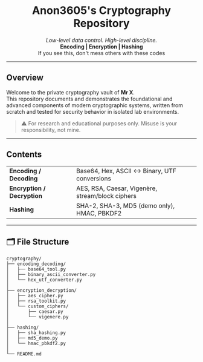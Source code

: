 <h1 align="center">Anon3605's Cryptography Repository</h1>
<p align="center">
  <em>Low-level data control. High-level discipline.</em><br>
  <strong>Encoding | Encryption | Hashing</strong><br>
  If you see this, don't mess others with these codes
</p>

---

##  Overview

Welcome to the private cryptography vault of **Mr X**.  
This repository documents and demonstrates the foundational and advanced components of modern cryptographic systems, written from scratch and tested for security behavior in isolated lab environments.

> ⚠ For research and educational purposes only. Misuse is your responsibility, not mine.

---

##  Contents

<table>
  <tr>
    <td><strong> Encoding / Decoding</strong></td>
    <td>Base64, Hex, ASCII ↔ Binary, UTF conversions</td>
  </tr>
  <tr>
    <td><strong> Encryption / Decryption</strong></td>
    <td>AES, RSA, Caesar, Vigenère, stream/block ciphers</td>
  </tr>
  <tr>
    <td><strong> Hashing</strong></td>
    <td>SHA-2, SHA-3, MD5 (demo only), HMAC, PBKDF2</td>
  </tr>
</table>

---

## 🗂️ File Structure

```text
cryptography/
├── encoding_decoding/
│   ├── base64_tool.py
│   ├── binary_ascii_converter.py
│   └── hex_utf_converter.py
│
├── encryption_decryption/
│   ├── aes_cipher.py
│   ├── rsa_toolkit.py
│   └── custom_ciphers/
│       ├── caesar.py
│       └── vigenere.py
│
├── hashing/
│   ├── sha_hashing.py
│   ├── md5_demo.py
│   └── hmac_pbkdf2.py
│
└── README.md
